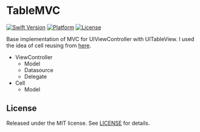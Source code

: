 TableMVC
========

[![Swift Version](https://img.shields.io/badge/Swift-3.1-orange.svg)](https://developer.apple.com/swift)
[![Platform](https://img.shields.io/badge/platform-iOS-lightgrey.svg)](https://www.apple.com/ru/ios)
[![License](https://img.shields.io/badge/license-MIT-yellow.svg)](https://github.com/artFintch/TableMVC/blob/master/LICENSE)

Base implementation of MVC for UIViewController with UITableView.
I used the idea of cell reusing from [here](https://github.com/AliSoftware/Reusable).

* ViewController
  * Model
  * Datasource
  * Delegate
* Cell
  * Model

## License
Released under the MIT license. See [LICENSE](https://github.com/artFintch/TableMVC/blob/master/LICENSE) for details.

